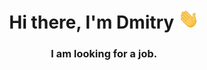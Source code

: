 <h1 align="center">Hi there, I'm Dmitry
<img src="https://raw.githubusercontent.com/Lerts007/Lerts007/main/img/Hi.gif" height="32"/></h1>
<h3 align="center">I am looking for a job.</h3>
